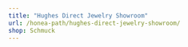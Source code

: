 ```yaml
---
title: "Hughes Direct Jewelry Showroom"
url: /honea-path/hughes-direct-jewelry-showroom/
shop: Schmuck
---
```

